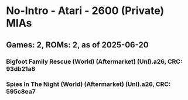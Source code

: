 # No-Intro - Atari - 2600 (Private) MIAs
## Games: 2, ROMs: 2, as of 2025-06-20

### Bigfoot Family Rescue (World) (Aftermarket) (Unl).a26, CRC: 93db21a8
### Spies In The Night (World) (Aftermarket) (Unl).a26, CRC: 595c8ea7
